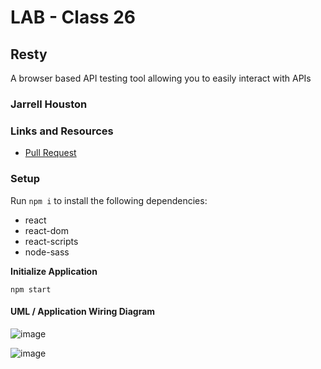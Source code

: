 # LAB - Class 26

## Resty

A browser based API testing tool allowing you to easily interact with APIs

### Jarrell Houston

### Links and Resources

- [Pull Request](https://github.com/Jarrell28/resty/pull/1)

### Setup

Run ``` npm i ``` to install the following dependencies:

 - react
 - react-dom
 - react-scripts
 - node-sass

 **Initialize Application**

``` npm start ```


#### UML / Application Wiring Diagram

![image](https://user-images.githubusercontent.com/33704616/119418494-bff0c400-bcbd-11eb-83cc-746158357064.png)


![image](https://user-images.githubusercontent.com/33704616/119418910-b582fa00-bcbe-11eb-8e33-62b0931664f0.png)

